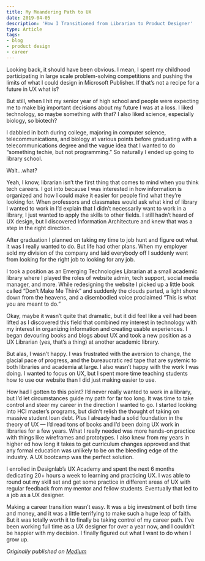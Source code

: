 ```yaml
---
title: My Meandering Path to UX
date: 2019-04-05
description: 'How I Transitioned from Librarian to Product Designer'
type: Article
tags: 
- blog
- product design
- career
---
```


Looking back, it should have been obvious. I mean, I spent my childhood participating in large scale problem-solving competitions and pushing the limits of what I could design in Microsoft Publisher. If that’s not a recipe for a future in UX what is?

But still, when I hit my senior year of high school and people were expecting me to make big important decisions about my future I was at a loss. I liked technology, so maybe something with that? I also liked science, especially biology, so biotech?

I dabbled in both during college, majoring in computer science, telecommunications, and biology at various points before graduating with a telecommunications degree and the vague idea that I wanted to do “something techie, but not programming.” So naturally I ended up going to library school.

Wait…what?

Yeah, I know, librarian isn’t the first thing that comes to mind when you think tech careers. I got into because I was interested in how information is organized and how I could make it easier for people find what they’re looking for. When professors and classmates would ask what kind of library I wanted to work in I’d explain that I didn’t necessarily want to work in a library, I just wanted to apply the skills to other fields. I still hadn’t heard of UX design, but I discovered Information Architecture and knew that was a step in the right direction.

After graduation I planned on taking my time to job hunt and figure out what it was I really wanted to do. But life had other plans. When my employer sold my division of the company and laid everybody off I suddenly went from looking for the right job to looking for any job.

I took a position as an Emerging Technologies Librarian at a small academic library where I played the roles of website admin, tech support, social media manager, and more. While redesigning the website I picked up a little book called “Don’t Make Me Think” and suddenly the clouds parted, a light shone down from the heavens, and a disembodied voice proclaimed “This is what you are meant to do.”

Okay, maybe it wasn’t quite that dramatic, but it did feel like a veil had been lifted as I discovered this field that combined my interest in technology with my interest in organizing information and creating usable experiences. I began devouring books and blogs about UX and took a new position as a UX Librarian (yes, that’s a thing) at another academic library.

But alas, I wasn’t happy. I was frustrated with the aversion to change, the glacial pace of progress, and the bureaucratic red tape that are systemic to both libraries and academia at large. I also wasn’t happy with the work I was doing. I wanted to focus on UX, but I spent more time teaching students how to use our website than I did just making easier to use.

How had I gotten to this point? I’d never really wanted to work in a library, but I’d let circumstances guide my path for far too long. It was time to take control and steer my career in the direction I wanted to go. I started looking into HCI master’s programs, but didn’t relish the thought of taking on massive student loan debt. Plus I already had a solid foundation in the theory of UX — I’d read tons of books and I’d been doing UX work in libraries for a few years. What I really needed was more hands-on practice with things like wireframes and prototypes. I also knew from my years in higher ed how long it takes to get curriculum changes approved and that any formal education was unlikely to be on the bleeding edge of the industry. A UX bootcamp was the perfect solution.

I enrolled in Designlab’s UX Academy and spent the next 6 months dedicating 20+ hours a week to learning and practicing UX. I was able to round out my skill set and get some practice in different areas of UX with regular feedback from my mentor and fellow students. Eventually that led to a job as a UX designer.

Making a career transition wasn’t easy. It was a big investment of both time and money, and it was a little terrifying to make such a huge leap of faith. But it was totally worth it to finally be taking control of my career path. I’ve been working full time as a UX designer for over a year now, and I couldn’t be happier with my decision. I finally figured out what I want to do when I grow up.

*Originally published on [Medium](https://medium.com/8px-magazine/my-meandering-path-to-ux-409d14f7927a)*
